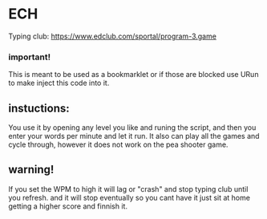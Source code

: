 # ECH
Typing club: 
https://www.edclub.com/sportal/program-3.game

### important!
This is meant to be used as a bookmarklet or if those are blocked use URun to make inject this code into it.

## instuctions: 
You use it by opening any level you like and runing the script, and then you enter your words per minute and let it run. It also can play all the games and cycle through, however it does not work on the pea shooter game.

## warning!
If you set the WPM to high it will lag or "crash" and stop typing club until you refresh. and it will stop eventually so you cant have it just sit at home getting a higher score and finnish it.
